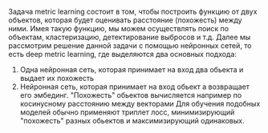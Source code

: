 Задача metric learning состоит в том, чтобы построить функцию от двух объектов, которая будет оценивать расстояние (похожесть) между ними. Имея такую функцию, мы можем осуществлять поиск по объектам, кластеризацию, детектирование выбросов и т.д. Далее мы рассмотрим решение данной задачи с помощью нейронных сетей, то есть deep metric learning, где выделяются два основных подхода:

1. Одна нейронная сеть, которая принимает на вход два обьекта и выдает их похожесть
1. Нейронная сеть, которая принимает на вход обьект а возвращает его эмбединг. "Похожесть" обьектов вычисляется например по косинусному расстоянию между векторами
   Для обучения подобных моделей обычно применяют триплет лосс, минимизирующий "похожесть" разных обьектов и максимизирующий одинаковых.
